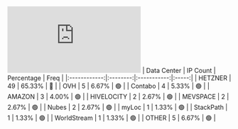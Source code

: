 ![Diagramm](https://github.com/obajay/StateSync-snapshots/blob/main/Projects/Uptick/1/README.md)
| Data Center | IP Count | Percentage | Freq |
|:------------:|:--------:|:-----------:|:-----:|
| HETZNER | 49 | 65.33% | 🔴 |
| OVH | 5 | 6.67% | 🟢 |
| Contabo | 4 | 5.33% | 🟢 |
| AMAZON | 3 | 4.00% | 🟢 |
| HIVELOCITY | 2 | 2.67% | 🟢 |
| MEVSPACE | 2 | 2.67% | 🟢 |
| Nubes | 2 | 2.67% | 🟢 |
| myLoc | 1 | 1.33% | 🟢 |
| StackPath | 1 | 1.33% | 🟢 |
| WorldStream | 1 | 1.33% | 🟢 |
| OTHER | 5 | 6.67% | 🟢 |